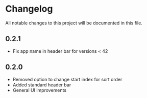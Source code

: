 # Changelog

All notable changes to this project will be documented in this file.

## 0.2.1

* Fix app name in header bar for versions < 42

## 0.2.0

* Removed option to change start index for sort order
* Added standard header bar
* General UI improvements